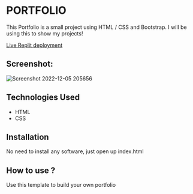 # PORTFOLIO
This Portfolio is a small project using HTML / CSS and Bootstrap. I will be using this to show my projects!

[Live Replit deployment]()

## Screenshot:
![Screenshot 2022-12-05 205656](https://user-images.githubusercontent.com/116776201/205821522-4195f875-74e4-40dc-ad2a-db03b5b71eeb.png)



## Technologies Used
* HTML
* CSS
## Installation
No need to install any software, just open up index.html
## How to use ?
Use this template to build your own portfolio















